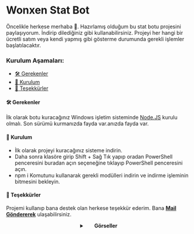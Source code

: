 # Wonxen Stat Bot

Öncelikle herkese merhaba 👋. Hazırlamış olduğum bu stat botu projesini paylaşıyorum. İndirip dilediğiniz gibi kullanabilirsiniz. Projeyi her hangi bir ücretli satım veya kendi yapmış gibi gösterme durumunda gerekli işlemler başlatılacaktır.

### Kurulum Aşamaları:

- [🛠 Gerekenler](#-gerekenler)
- [📩 Kurulum](#-kurulum)
- [🙏 Teşekkürler](#-teşekkürler)

#### 🛠 Gerekenler

İlk olarak botu kuracağınız Windows işletim sisteminde [Node.JS](https://nodejs.org/en/) kurulu olmalı. Son sürümü kurmanızda fayda var.anızda fayda var.

#### 📩 Kurulum

- İlk olarak projeyi kuracağınız sisteme indirin.
- Daha sonra klasöre girip Shift + Sağ Tık yapıp oradan PowerShell penceresini buradan açın seçeneğine tıklayıp PowerShell penceresini açın.
- npm i Komutunu kullanarak gerekli modülleri indirin ve indirme işleminin bitmesini bekleyin.

#### 🙏 Teşekkürler

Projemi kullanıp bana destek olan herkese teşekkür ederim. Bana [**Mail Göndererek**](mailto:emreecanbaltaa@icloud.com) ulaşabilirsiniz.

 <details>
    <summary align="center"> &nbsp; &nbsp; &nbsp; <b>Görseller</b></summary>
    <p align="center">
     <img src="https://cdn.discordapp.com/attachments/828589873253449838/936245529938108456/unknown.png">
     <img src="https://cdn.discordapp.com/attachments/828589873253449838/936245681675468820/unknown.png">
     <img src="https://cdn.discordapp.com/attachments/828589873253449838/936245759123271750/unknown.png">
  </p>
  </details>
  

